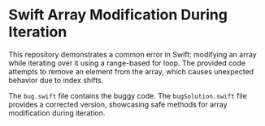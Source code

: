 # Swift Array Modification During Iteration

This repository demonstrates a common error in Swift: modifying an array while iterating over it using a range-based for loop.  The provided code attempts to remove an element from the array, which causes unexpected behavior due to index shifts.

The `bug.swift` file contains the buggy code. The `bugSolution.swift` file provides a corrected version, showcasing safe methods for array modification during iteration.